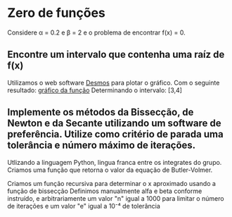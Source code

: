 # Zero de funções
Considere α = 0.2 e β = 2 e o problema de encontrar f(x) = 0.

## Encontre um intervalo que contenha uma raíz de f(x)
Utilizamos o web software [Desmos](https://www.desmos.com/calculator) para plotar o gráfico.
Com o seguinte resultado: [gráfico da função](grafico-funcao.png)
Determinando o intervalo: [3,4]

## Implemente os métodos da Bissecção, de Newton e da Secante utilizando um software de preferência. Utilize como critério de parada uma tolerância e número máximo de iterações.
Utlizando a linguagem Python, lingua franca entre os integrates do grupo.
Criamos uma função que retorna o valor da equação de Butler-Volmer.

Criamos um função recursiva para determinar o x aproximado usando a função de bissecção
Definimos manualmente alfa e beta conforme instruído, e arbitrariamente um valor "n" igual a 1000 para limitar o número de iterações e um valor "e" igual a 10⁻⁴ de tolerância